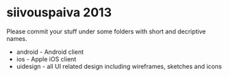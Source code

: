 siivouspaiva 2013
=================
Please commit your stuff under some folders with short and decriptive names.
* android - Android client
* ios - Apple iOS client
* uidesign - all UI related design including wireframes, sketches and icons 
